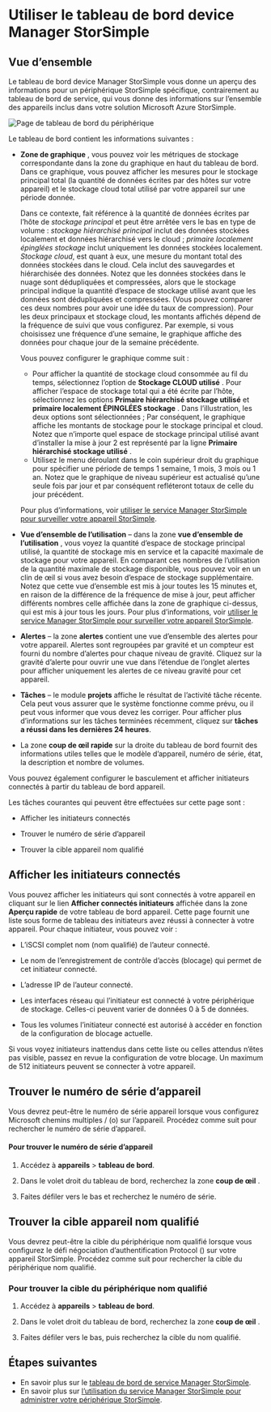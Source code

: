 <properties
   pageTitle="Utiliser le tableau de bord device Manager StorSimple | Microsoft Azure"
   description="Décrit le tableau de bord périphérique de service Manager StorSimple et comment l’utiliser pour afficher des indicateurs de stockage et initiateurs connectés et trouver le numéro de série et le nom qualifié."
   services="storsimple"
   documentationCenter="NA"
   authors="alkohli"
   manager="carmonm"
   editor="" />
<tags
   ms.service="storsimple"
   ms.devlang="NA"
   ms.topic="article"
   ms.tgt_pltfrm="NA"
   ms.workload="TBD"
   ms.date="09/21/2016"
   ms.author="alkohli" />

# <a name="use-the-storsimple-manager-device-dashboard"></a>Utiliser le tableau de bord device Manager StorSimple

## <a name="overview"></a>Vue d’ensemble

Le tableau de bord device Manager StorSimple vous donne un aperçu des informations pour un périphérique StorSimple spécifique, contrairement au tableau de bord de service, qui vous donne des informations sur l’ensemble des appareils inclus dans votre solution Microsoft Azure StorSimple.

![Page de tableau de bord du périphérique](./media/storsimple-device-dashboard/StorSimple_DeviceDashbaord1M.png)

Le tableau de bord contient les informations suivantes :

- **Zone de graphique** , vous pouvez voir les métriques de stockage correspondante dans la zone du graphique en haut du tableau de bord. Dans ce graphique, vous pouvez afficher les mesures pour le stockage principal total (la quantité de données écrites par des hôtes sur votre appareil) et le stockage cloud total utilisé par votre appareil sur une période donnée.

     Dans ce contexte, fait référence à la quantité de données écrites par l’hôte de *stockage principal* et peut être arrêtée vers le bas en type de volume : *stockage hiérarchisé principal* inclut des données stockées localement et données hiérarchisé vers le cloud ; *primaire localement épinglées stockage* inclut uniquement les données stockées localement. *Stockage cloud*, est quant à eux, une mesure du montant total des données stockées dans le cloud. Cela inclut des sauvegardes et hiérarchisée des données. Notez que les données stockées dans le nuage sont dédupliquées et compressées, alors que le stockage principal indique la quantité d’espace de stockage utilisé avant que les données sont dédupliquées et compressées. (Vous pouvez comparer ces deux nombres pour avoir une idée du taux de compression). Pour les deux principaux et stockage cloud, les montants affichés dépend de la fréquence de suivi que vous configurez. Par exemple, si vous choisissez une fréquence d’une semaine, le graphique affiche des données pour chaque jour de la semaine précédente.

     Vous pouvez configurer le graphique comme suit :

     - Pour afficher la quantité de stockage cloud consommée au fil du temps, sélectionnez l’option de **Stockage CLOUD utilisé** . Pour afficher l’espace de stockage total qui a été écrite par l’hôte, sélectionnez les options **Primaire hiérarchisé stockage utilisé** et **primaire localement ÉPINGLÉES stockage** . Dans l’illustration, les deux options sont sélectionnées ; Par conséquent, le graphique affiche les montants de stockage pour le stockage principal et cloud. Notez que n’importe quel espace de stockage principal utilisé avant d’installer la mise à jour 2 est représenté par la ligne **Primaire hiérarchisé stockage utilisé** .
     - Utilisez le menu déroulant dans le coin supérieur droit du graphique pour spécifier une période de temps 1 semaine, 1 mois, 3 mois ou 1 an. Notez que le graphique de niveau supérieur est actualisé qu’une seule fois par jour et par conséquent refléteront totaux de celle du jour précédent.

     Pour plus d’informations, voir [utiliser le service Manager StorSimple pour surveiller votre appareil StorSimple](storsimple-monitor-device.md).

- **Vue d’ensemble de l’utilisation** – dans la zone **vue d’ensemble de l’utilisation** , vous voyez la quantité d’espace de stockage principal utilisé, la quantité de stockage mis en service et la capacité maximale de stockage pour votre appareil. En comparant ces nombres de l’utilisation de la quantité maximale de stockage disponible, vous pouvez voir en un clin de œil si vous avez besoin d’espace de stockage supplémentaire. Notez que cette vue d’ensemble est mis à jour toutes les 15 minutes et, en raison de la différence de la fréquence de mise à jour, peut afficher différents nombres celle affichée dans la zone de graphique ci-dessus, qui est mis à jour tous les jours. Pour plus d’informations, voir [utiliser le service Manager StorSimple pour surveiller votre appareil StorSimple](storsimple-monitor-device.md).


- **Alertes** – la zone **alertes** contient une vue d’ensemble des alertes pour votre appareil. Alertes sont regroupées par gravité et un compteur est fourni du nombre d’alertes pour chaque niveau de gravité. Cliquez sur la gravité d’alerte pour ouvrir une vue dans l’étendue de l’onglet alertes pour afficher uniquement les alertes de ce niveau gravité pour cet appareil.

- **Tâches** – le module **projets** affiche le résultat de l’activité tâche récente. Cela peut vous assurer que le système fonctionne comme prévu, ou il peut vous informer que vous devez les corriger. Pour afficher plus d’informations sur les tâches terminées récemment, cliquez sur **tâches a réussi dans les dernières 24 heures**.

- La zone **coup de œil rapide** sur la droite du tableau de bord fournit des informations utiles telles que le modèle d’appareil, numéro de série, état, la description et nombre de volumes.

Vous pouvez également configurer le basculement et afficher initiateurs connectés à partir du tableau de bord appareil.

Les tâches courantes qui peuvent être effectuées sur cette page sont :

- Afficher les initiateurs connectés

- Trouver le numéro de série d’appareil

- Trouver la cible appareil nom qualifié

## <a name="view-connected-initiators"></a>Afficher les initiateurs connectés

Vous pouvez afficher les initiateurs qui sont connectés à votre appareil en cliquant sur le lien **Afficher connectés initiateurs** affichée dans la zone **Aperçu rapide** de votre tableau de bord appareil. Cette page fournit une liste sous forme de tableau des initiateurs avez réussi à connecter à votre appareil. Pour chaque initiateur, vous pouvez voir :

- L’iSCSI complet nom (nom qualifié) de l’auteur connecté.

- Le nom de l’enregistrement de contrôle d’accès (blocage) qui permet de cet initiateur connecté.

- L’adresse IP de l’auteur connecté.

- Les interfaces réseau qui l’initiateur est connecté à votre périphérique de stockage. Celles-ci peuvent varier de données 0 à 5 de données.

- Tous les volumes l’initiateur connecté est autorisé à accéder en fonction de la configuration de blocage actuelle.

Si vous voyez initiateurs inattendus dans cette liste ou celles attendus n’êtes pas visible, passez en revue la configuration de votre blocage. Un maximum de 512 initiateurs peuvent se connecter à votre appareil.

## <a name="find-the-device-serial-number"></a>Trouver le numéro de série d’appareil

Vous devrez peut-être le numéro de série appareil lorsque vous configurez Microsoft chemins multiples / (o) sur l’appareil. Procédez comme suit pour rechercher le numéro de série d’appareil.

#### <a name="to-find-the-device-serial-number"></a>Pour trouver le numéro de série d’appareil

1. Accédez à **appareils** > **tableau de bord**.

2. Dans le volet droit du tableau de bord, recherchez la zone **coup de œil** .

3. Faites défiler vers le bas et recherchez le numéro de série.

## <a name="find-the-device-target-iqn"></a>Trouver la cible appareil nom qualifié

Vous devrez peut-être la cible du périphérique nom qualifié lorsque vous configurez le défi négociation d’authentification Protocol () sur votre appareil StorSimple. Procédez comme suit pour rechercher la cible du périphérique nom qualifié.

### <a name="to-find-the-device-target-iqn"></a>Pour trouver la cible du périphérique nom qualifié

1. Accédez à **appareils** > **tableau de bord**.

1. Dans le volet droit du tableau de bord, recherchez la zone **coup de œil** .

1. Faites défiler vers le bas, puis recherchez la cible du nom qualifié.

## <a name="next-steps"></a>Étapes suivantes

- En savoir plus sur le [tableau de bord de service Manager StorSimple](storsimple-service-dashboard.md).
- En savoir plus sur [l’utilisation du service Manager StorSimple pour administrer votre périphérique StorSimple](storsimple-manager-service-administration.md).
